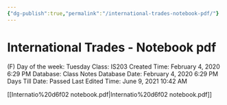 ```yaml
---
{"dg-publish":true,"permalink":"/international-trades-notebook-pdf/"}
---
```


# International Trades - Notebook pdf

(F) Day of the week: Tuesday
Class: IS203
Created Time: February 4, 2020 6:29 PM
Database: Class Notes Database
Date: February 4, 2020 6:29 PM
Days Till Date: Passed
Last Edited Time: June 9, 2021 10:42 AM

[[Internatio%20d6f02 notebook.pdf\|Internatio%20d6f02 notebook.pdf]]